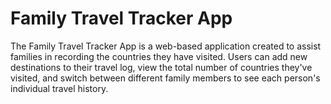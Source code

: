# Family Travel Tracker App
 The Family Travel Tracker App is a web-based application created to assist families in recording the countries they have visited. Users can add new destinations to their travel log, view the total number of countries they've visited, and switch between different family members to see each person's individual travel history.
